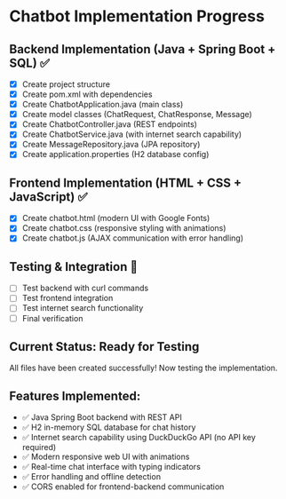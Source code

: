 # Chatbot Implementation Progress

## Backend Implementation (Java + Spring Boot + SQL) ✅
- [x] Create project structure
- [x] Create pom.xml with dependencies
- [x] Create ChatbotApplication.java (main class)
- [x] Create model classes (ChatRequest, ChatResponse, Message)
- [x] Create ChatbotController.java (REST endpoints)
- [x] Create ChatbotService.java (with internet search capability)
- [x] Create MessageRepository.java (JPA repository)
- [x] Create application.properties (H2 database config)

## Frontend Implementation (HTML + CSS + JavaScript) ✅
- [x] Create chatbot.html (modern UI with Google Fonts)
- [x] Create chatbot.css (responsive styling with animations)
- [x] Create chatbot.js (AJAX communication with error handling)

## Testing & Integration 🔄
- [ ] Test backend with curl commands
- [ ] Test frontend integration
- [ ] Test internet search functionality
- [ ] Final verification

## Current Status: Ready for Testing
All files have been created successfully! Now testing the implementation.

## Features Implemented:
- ✅ Java Spring Boot backend with REST API
- ✅ H2 in-memory SQL database for chat history
- ✅ Internet search capability using DuckDuckGo API (no API key required)
- ✅ Modern responsive web UI with animations
- ✅ Real-time chat interface with typing indicators
- ✅ Error handling and offline detection
- ✅ CORS enabled for frontend-backend communication
